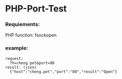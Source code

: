 # PHP-Port-Test
### Requiements:  
  PHP function: fsockopen  
  
### example:  
    request:  
      ?h=cheng.pet&port=80
    result: (json)  
      {"host":"cheng.pet","port":"80","result":"Open"}  
